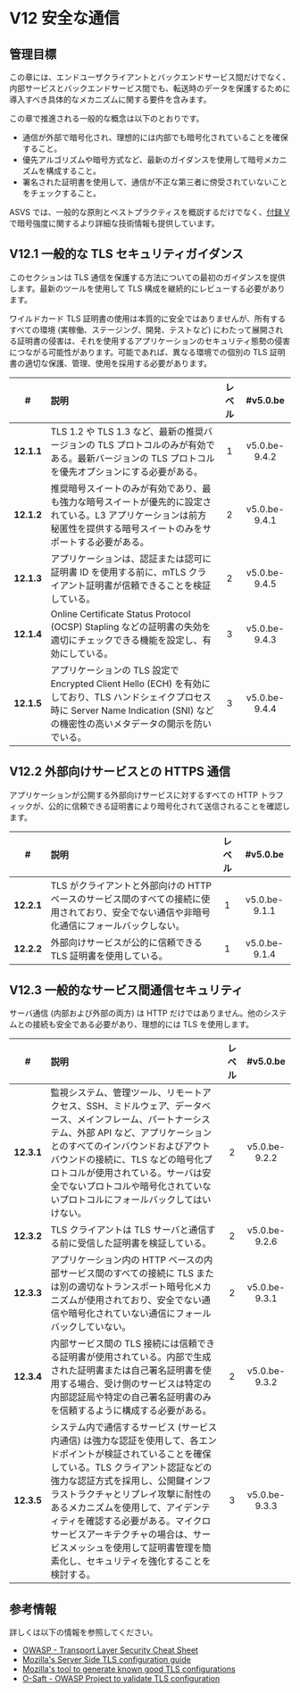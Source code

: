 # V12 安全な通信

## 管理目標

この章には、エンドユーザクライアントとバックエンドサービス間だけでなく、内部サービスとバックエンドサービス間でも、転送時のデータを保護するために導入すべき具体的なメカニズムに関する要件を含みます。

この章で推進される一般的な概念は以下のとおりです。

* 通信が外部で暗号化され、理想的には内部でも暗号化されていることを確保すること。
* 優先アルゴリズムや暗号方式など、最新のガイダンスを使用して暗号メカニズムを構成すること。
* 署名された証明書を使用して、通信が不正な第三者に傍受されていないことをチェックすること。

ASVS では、一般的な原則とベストプラクティスを概説するだけでなく、[付録 V](./0x97-Appendix-V_Cryptography.md) で暗号強度に関するより詳細な技術情報も提供しています。

## V12.1 一般的な TLS セキュリティガイダンス

このセクションは TLS 通信を保護する方法についての最初のガイダンスを提供します。最新のツールを使用して TLS 構成を継続的にレビューする必要があります。

ワイルドカード TLS 証明書の使用は本質的に安全ではありませんが、所有するすべての環境 (実稼働、ステージング、開発、テストなど) にわたって展開される証明書の侵害は、それを使用するアプリケーションのセキュリティ態勢の侵害につながる可能性があります。可能であれば、異なる環境での個別の TLS 証明書の適切な保護、管理、使用を採用する必要があります。

| # | 説明 | レベル | #v5.0.be |
| :---: | :--- | :---: | :---: |
| **12.1.1** | TLS 1.2 や TLS 1.3 など、最新の推奨バージョンの TLS プロトコルのみが有効である。最新バージョンの TLS プロトコルを優先オプションにする必要がある。 | 1 | v5.0.be-9.4.2 |
| **12.1.2** | 推奨暗号スイートのみが有効であり、最も強力な暗号スイートが優先的に設定されている。L3 アプリケーションは前方秘匿性を提供する暗号スイートのみをサポートする必要がある。 | 2 | v5.0.be-9.4.1 |
| **12.1.3** | アプリケーションは、認証または認可に証明書 ID を使用する前に、mTLS クライアント証明書が信頼できることを検証している。 | 2 | v5.0.be-9.4.5 |
| **12.1.4** | Online Certificate Status Protocol (OCSP) Stapling などの証明書の失効を適切にチェックできる機能を設定し、有効にしている。 | 3 | v5.0.be-9.4.3 |
| **12.1.5** | アプリケーションの TLS 設定で Encrypted Client Hello (ECH) を有効にしており、TLS ハンドシェイクプロセス時に Server Name Indication (SNI) などの機密性の高いメタデータの開示を防いでいる。 | 3 | v5.0.be-9.4.4 |

## V12.2 外部向けサービスとの HTTPS 通信

アプリケーションが公開する外部向けサービスに対するすべての HTTP トラフィックが、公的に信頼できる証明書により暗号化されて送信されることを確認します。

| # | 説明 | レベル | #v5.0.be |
| :---: | :--- | :---: | :---: |
| **12.2.1** | TLS がクライアントと外部向けの HTTP ベースのサービス間のすべての接続に使用されており、安全でない通信や非暗号化通信にフォールバックしない。 | 1 | v5.0.be-9.1.1 |
| **12.2.2** | 外部向けサービスが公的に信頼できる TLS 証明書を使用している。 | 1 | v5.0.be-9.1.4 |

## V12.3 一般的なサービス間通信セキュリティ

サーバ通信 (内部および外部の両方) は HTTP だけではありません。他のシステムとの接続も安全である必要があり、理想的には TLS を使用します。

| # | 説明 | レベル | #v5.0.be |
| :---: | :--- | :---: | :---: |
| **12.3.1** | 監視システム、管理ツール、リモートアクセス、SSH、ミドルウェア、データベース、メインフレーム、パートナーシステム、外部 API など、アプリケーションとのすべてのインバウンドおよびアウトバウンドの接続に、TLS などの暗号化プロトコルが使用されている。サーバは安全でないプロトコルや暗号化されていないプロトコルにフォールバックしてはいけない。 | 2 | v5.0.be-9.2.2 |
| **12.3.2** | TLS クライアントは TLS サーバと通信する前に受信した証明書を検証している。 | 2 | v5.0.be-9.2.6 |
| **12.3.3** | アプリケーション内の HTTP ベースの内部サービス間のすべての接続に TLS または別の適切なトランスポート暗号化メカニズムが使用されており、安全でない通信や暗号化されていない通信にフォールバックしていない。 | 2 | v5.0.be-9.3.1 |
| **12.3.4** | 内部サービス間の TLS 接続には信頼できる証明書が使用されている。内部で生成された証明書または自己署名証明書を使用する場合、受け側のサービスは特定の内部認証局や特定の自己署名証明書のみを信頼するように構成する必要がある。 | 2 | v5.0.be-9.3.2 |
| **12.3.5** | システム内で通信するサービス (サービス内通信) は強力な認証を使用して、各エンドポイントが検証されていることを確保している。TLS クライアント認証などの強力な認証方式を採用し、公開鍵インフラストラクチャとリプレイ攻撃に耐性のあるメカニズムを使用して、アイデンティティを確認する必要がある。マイクロサービスアーキテクチャの場合は、サービスメッシュを使用して証明書管理を簡素化し、セキュリティを強化することを検討する。 | 3 | v5.0.be-9.3.3 |

## 参考情報

詳しくは以下の情報を参照してください。

* [OWASP - Transport Layer Security Cheat Sheet](https://cheatsheetseries.owasp.org/cheatsheets/Transport_Layer_Security_Cheat_Sheet.html)
* [Mozilla's Server Side TLS configuration guide](https://wiki.mozilla.org/Security/Server_Side_TLS)
* [Mozilla's tool to generate known good TLS configurations](https://mozilla.github.io/server-side-tls/ssl-config-generator/)
* [O-Saft - OWASP Project to validate TLS configuration](https://owasp.org/www-project-o-saft/)
